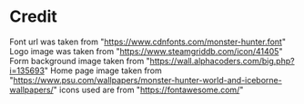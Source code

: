 # Credit

Font url was taken from "https://www.cdnfonts.com/monster-hunter.font"
Logo image was taken from "https://www.steamgriddb.com/icon/41405"
Form background image taken from "https://wall.alphacoders.com/big.php?i=135693"
Home page image taken from "https://www.psu.com/wallpapers/monster-hunter-world-and-iceborne-wallpapers/"
icons used are from "https://fontawesome.com/"
